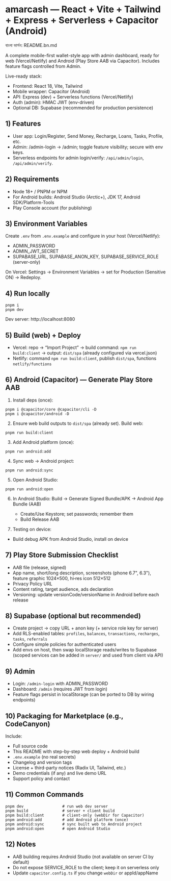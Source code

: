 # amarcash — React + Vite + Tailwind + Express + Serverless + Capacitor (Android)

বাংলা ভার্সন: README.bn.md

A complete mobile-first wallet-style app with admin dashboard, ready for web (Vercel/Netlify) and Android (Play Store AAB via Capacitor). Includes feature flags controlled from Admin.

Live-ready stack:

- Frontend: React 18, Vite, Tailwind
- Mobile wrapper: Capacitor (Android)
- API: Express (dev) + Serverless functions (Vercel/Netlify)
- Auth (admin): HMAC JWT (env-driven)
- Optional DB: Supabase (recommended for production persistence)

## 1) Features

- User app: Login/Register, Send Money, Recharge, Loans, Tasks, Profile, etc.
- Admin: /admin-login → /admin; toggle feature visibility; secure with env keys.
- Serverless endpoints for admin login/verify: `/api/admin/login`, `/api/admin/verify`.

## 2) Requirements

- Node 18+ / PNPM or NPM
- For Android builds: Android Studio (Arctic+), JDK 17, Android SDK/Platform-Tools
- Play Console account (for publishing)

## 3) Environment Variables

Create `.env` from `.env.example` and configure in your host (Vercel/Netlify):

- ADMIN_PASSWORD
- ADMIN_JWT_SECRET
- SUPABASE_URL, SUPABASE_ANON_KEY, SUPABASE_SERVICE_ROLE (server-only)

On Vercel: Settings → Environment Variables → set for Production (Sensitive ON) → Redeploy.

## 4) Run locally

```
pnpm i
pnpm dev
```

Dev server: http://localhost:8080

## 5) Build (web) + Deploy

- Vercel: repo → “Import Project” → build command: `npm run build:client` → output: `dist/spa` (already configured via vercel.json)
- Netlify: command `npm run build:client`, publish `dist/spa`, functions `netlify/functions`

## 6) Android (Capacitor) — Generate Play Store AAB

1. Install deps (once):

```
pnpm i @capacitor/core @capacitor/cli -D
pnpm i @capacitor/android -D
```

2. Ensure web build outputs to `dist/spa` (already set). Build web:

```
pnpm run build:client
```

3. Add Android platform (once):

```
pnpm run android:add
```

4. Sync web -> Android project:

```
pnpm run android:sync
```

5. Open Android Studio:

```
pnpm run android:open
```

6. In Android Studio: Build → Generate Signed Bundle/APK → Android App Bundle (AAB)
   - Create/Use Keystore; set passwords; remember them
   - Build Release AAB

7. Testing on device:

- Build debug APK from Android Studio, install on device

## 7) Play Store Submission Checklist

- AAB file (release, signed)
- App name, short/long description, screenshots (phone 6.7", 6.3"), feature graphic 1024×500, hi‑res icon 512×512
- Privacy Policy URL
- Content rating, target audience, ads declaration
- Versioning: update versionCode/versionName in Android before each release

## 8) Supabase (optional but recommended)

- Create project → copy URL + anon key (+ service role key for server)
- Add RLS-enabled tables: `profiles`, `balances`, `transactions`, `recharges`, `tasks`, `referrals`
- Configure simple policies for authenticated users
- Add envs on host, then swap localStorage reads/writes to Supabase (scoped services can be added in `server/` and used from client via API)

## 9) Admin

- Login: `/admin-login` with ADMIN_PASSWORD
- Dashboard: `/admin` (requires JWT from login)
- Feature flags persist in localStorage (can be ported to DB by wiring endpoints)

## 10) Packaging for Marketplace (e.g., CodeCanyon)

Include:

- Full source code
- This README with step-by-step web deploy + Android build
- `.env.example` (no real secrets)
- Changelog and version tags
- License + third-party notices (Radix UI, Tailwind, etc.)
- Demo credentials (if any) and live demo URL
- Support policy and contact

## 11) Common Commands

```
pnpm dev                 # run web dev server
pnpm build               # server + client build
pnpm build:client        # client-only (webDir for Capacitor)
pnpm android:add         # add Android platform (once)
pnpm android:sync        # sync built web to Android project
pnpm android:open        # open Android Studio
```

## 12) Notes

- AAB building requires Android Studio (not available on server CI by default)
- Do not expose SERVICE_ROLE to the client; keep it on serverless only
- Update `capacitor.config.ts` if you change `webDir` or appId/appName
